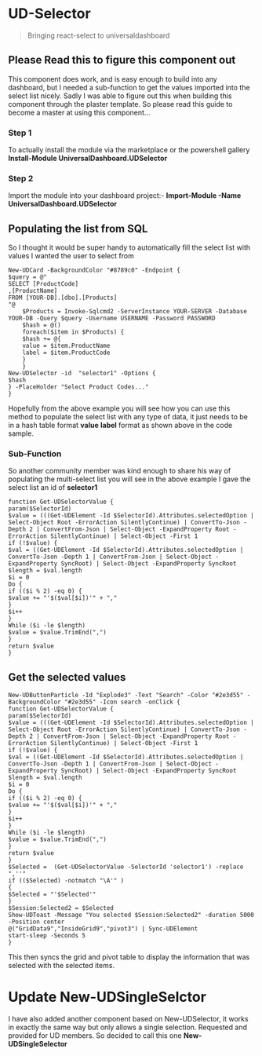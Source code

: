# UD-Selector

>Bringing react-select to universaldashboard

## Please Read this to figure this component out
This component does work, and is easy enough to build into any dashboard, but I needed a sub-function to get the values
imported into the select list nicely.  Sadly I was able to figure out this when building this component through the plaster 
template.  So please read this guide to become a master at using this component...

### Step 1
To actually install the module via the marketplace or the powershell gallery 
**Install-Module UniversalDashboard.UDSelector**

### Step 2
Import the module into your dashboard project:-
**Import-Module -Name UniversalDashboard.UDSelector**

## Populating the list from SQL
So I thought it would be super handy to automatically fill the select list with values I wanted the user to select from
```
New-UDCard -BackgroundColor "#8789c0" -Endpoint {
$query = @"
SELECT [ProductCode]
,[ProductName]
FROM [YOUR-DB].[dbo].[Products]
"@
    $Products = Invoke-Sqlcmd2 -ServerInstance YOUR-SERVER -Database YOUR-DB -Query $query -Username USERNAME -Password PASSWORD
    $hash = @()
    foreach($item in $Products) {
    $hash += @{
    value = $item.ProductName
    label = $item.ProductCode
    }
    }
New-UDSelector -id  "selector1" -Options {
$hash
} -PlaceHolder "Select Product Codes..."
}
```
Hopefully from the above example you will see how you can use this method to populate the select list with any type of data, it just needs to be in a hash table format **value** **label** format as shown above in the code sample.

### Sub-Function
So another community member was kind enough to share his way of populating the multi-select list you will see in the above example I gave the select list an id of **selector1**
```
function Get-UDSelectorValue {
param($SelectorId)
$value = (((Get-UDElement -Id $SelectorId).Attributes.selectedOption | Select-Object Root -ErrorAction SilentlyContinue) | ConvertTo-Json -Depth 2 | ConvertFrom-Json | Select-Object -ExpandProperty Root -ErrorAction SilentlyContinue) | Select-Object -First 1
if (!$value) {
$val = ((Get-UDElement -Id $SelectorId).Attributes.selectedOption | ConvertTo-Json -Depth 1 | ConvertFrom-Json | Select-Object -ExpandProperty SyncRoot) | Select-Object -ExpandProperty SyncRoot
$length = $val.length
$i = 0
Do {
if (($i % 2) -eq 0) {
$value += "'$($val[$i])'" + ","
}
$i++
}
While ($i -le $length)
$value = $value.TrimEnd(",")
}
return $value
}
```


## Get the selected values 
```
New-UDButtonParticle -Id "Explode3" -Text "Search" -Color "#2e3d55" -BackgroundColor "#2e3d55" -Icon search -onClick {
function Get-UDSelectorValue {
param($SelectorId)
$value = (((Get-UDElement -Id $SelectorId).Attributes.selectedOption | Select-Object Root -ErrorAction SilentlyContinue) | ConvertTo-Json -Depth 2 | ConvertFrom-Json | Select-Object -ExpandProperty Root -ErrorAction SilentlyContinue) | Select-Object -First 1
if (!$value) {
$val = ((Get-UDElement -Id $SelectorId).Attributes.selectedOption | ConvertTo-Json -Depth 1 | ConvertFrom-Json | Select-Object -ExpandProperty SyncRoot) | Select-Object -ExpandProperty SyncRoot
$length = $val.length
$i = 0
Do {
if (($i % 2) -eq 0) {
$value += "'$($val[$i])'" + ","
}
$i++
}
While ($i -le $length)
$value = $value.TrimEnd(",")
}
return $value
}
$Selected =  (Get-UDSelectorValue -SelectorId 'selector1') -replace ",''"
if (($Selected) -notmatch "\A'" )
{
$Selected = "'$Selected'"
}
$Session:Selected2 = $Selected
Show-UDToast -Message "You selected $Session:Selected2" -duration 5000 -Position center
@("GridData9","InsideGrid9","pivot3") | Sync-UDElement
start-sleep -Seconds 5
}
```
This then syncs the grid and pivot table to display the information that was selected with the selected items.

# Update New-UDSingleSelctor
I have also added another component based on New-UDSelector, it works in exactly the same way but only allows a single selection. Requested and provided for UD members. So decided to call this one **New-UDSingleSelector** 
